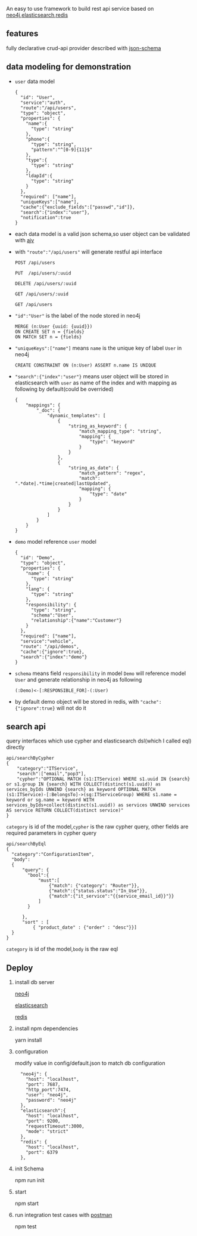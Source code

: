 An easy to use framework to build rest api service based on [neo4j](https://neo4j.com/docs/developer-manual/current/introduction/),[elasticsearch](https://www.elastic.co/guide/en/elasticsearch/reference/current/getting-started.html),[redis](https://redis.io/documentation)

## features

fully declarative crud-api provider described with [json-schema](http://json-schema.org/)

## data modeling for demonstration

* `user` data model

    ```
    {
      "id": "User",
      "service":"auth",
      "route":"/api/users",
      "type": "object",
      "properties": {
        "name":{
          "type": "string"
        },
        "phone":{
          "type": "string",
          "pattern":"^[0-9]{11}$"
        },
        "type":{
          "type": "string"
        },
        "ldapId":{
          "type": "string"
        }
      },
      "required": ["name"],
      "uniqueKeys":["name"],
      "cache":{"exclude_fields":["passwd","id"]},
      "search":{"index":"user"},
      "notification":true
    }

    ```

* each data model is a valid json schema,so user object can be validated with [ajv](https://github.com/epoberezkin/ajv)

* with `"route":"/api/users"`  will generate restful api interface

    ```
    POST /api/users

    PUT  /api/users/:uuid

    DELETE /api/users/:uuid

    GET /api/users/:uuid

    GET /api/users
    ```

* `"id":"User"` is the label of the node stored in neo4j

    ```
    MERGE (n:User {uuid: {uuid}})
    ON CREATE SET n = {fields}
    ON MATCH SET n = {fields}
    ```

* `"uniqueKeys":["name"]` means `name` is the unique key of label `User` in neo4j

    ```
    CREATE CONSTRAINT ON (n:User) ASSERT n.name IS UNIQUE
    ```

* `"search":{"index":"user"}` means user object will be stored in elasticsearch with `user` as name of the index and with mapping as following by default(could be overrided)

    ```
    {
        "mappings": {
            "_doc": {
                "dynamic_templates": [
                    {
                        "string_as_keyword": {
                            "match_mapping_type": "string",
                            "mapping": {
                                "type": "keyword"
                            }
                        }
                    },
                    {
                        "string_as_date": {
                            "match_pattern": "regex",
                            "match":   ".*date|.*time|created|lastUpdated",
                            "mapping": {
                                "type": "date"
                            }
                        }
                    }
                ]
            }
        }
    }
    ```

* `demo` model reference `user` model

    ```
    {
      "id": "Demo",
      "type": "object",
      "properties": {
        "name": {
          "type": "string"
        },
        "lang": {
          "type": "string"
        },
        "responsibility": {
          "type": "string",
          "schema":"User",
          "relationship":{"name":"Customer"}
        }
      },
      "required": ["name"],
      "service":"vehicle",
      "route": "/api/demos",
      "cache":{"ignore":true},
      "search":{"index":"demo"}
    }
    ```

* `schema` means field `responsibility` in model `Demo` will reference model `User` and generate relationship in neo4j as following

    ```
    (:Demo)<-[:RESPONSIBLE_FOR]-(:User)
    ```

* by default demo object will be stored in redis, with `"cache":{"ignore":true}` will not do it

## search api

query interfaces which use cypher and elasticsearch dsl(which I called eql) directly

```cypher
api/searchByCypher
{
	"category":"ITService",
	"search":["email","pop3"],
	"cypher":"OPTIONAL MATCH (s1:ITService) WHERE s1.uuid IN {search} or s1.group IN {search} WITH COLLECT(distinct(s1.uuid)) as services_byIds UNWIND {search} as keyword OPTIONAL MATCH (s1:ITService)-[:BelongsTo]->(sg:ITServiceGroup) WHERE s1.name = keyword or sg.name = keyword WITH services_byIds+collect(distinct(s1.uuid)) as services UNWIND services AS service RETURN COLLECT(distinct service)"
}
```

`category` is id of the model,`cypher` is the raw cypher query, other fields are required parameters in cypher query

```eql
api/searchByEql
{
  "category":"ConfigurationItem",
  "body":
  {
      "query": {
      	"bool":{
      		"must":[
      			{"match": {"category": "Router"}},
      			{"match":{"status.status":"In_Use"}},
      			{"match":{"it_service":"{{service_email_id}}"}}
      		]
      	}

      },
      "sort" : [
          { "product_date" : {"order" : "desc"}}]
  }
}
```

`category` is id of the model,`body` is the raw eql


## Deploy

1. install db server

     [neo4j](http://neo4j.com/docs/operations-manual/current/installation/)

     [elasticsearch](https://www.elastic.co/guide/en/elasticsearch/reference/master/_installation.html)

     [redis](https://redis.io/topics/quickstart)

2. install npm dependencies

    yarn install

3. configuration

    modify value in config/default.json to match db configuration

    ```
      "neo4j": {
        "host": "localhost",
        "port": 7687,
        "http_port":7474,
        "user": "neo4j",
        "password": "neo4j"
      },
      "elasticsearch":{
        "host": "localhost",
        "port": 9200,
        "requestTimeout":3000,
        "mode": "strict"
      },
      "redis": {
        "host": "localhost",
        "port": 6379
      },
    ```


4. init Schema

    npm run init

5. start

    npm start
    

6. run integration test cases with [postman](https://www.getpostman.com/docs/)

    npm test

